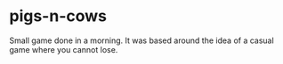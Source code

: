 # pigs-n-cows

Small game done in a morning. It was based around the idea of a casual game where you cannot lose.

